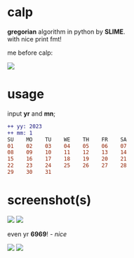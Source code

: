 # calp
**gregorian** algorithm in python by **SLIME**.\
with nice print fmt!

me before calp:

![](https://user-images.githubusercontent.com/84064124/215017263-d0167761-34e0-479d-a2f3-c01eedd64a75.gif)

# usage
input **yr** and **mn**;
```diff
++ yy: 2023
++ mm: 1
SU    MO    TU    WE    TH    FR    SA
01    02    03    04    05    06    07
08    09    10    11    12    13    14
15    16    17    18    19    20    21
22    23    24    25    26    27    28
29    30    31
```

# screenshot(s)
![](https://user-images.githubusercontent.com/84064124/215018645-0a089400-0ff6-48c4-ba0c-28e17aef61f1.png) ![](https://user-images.githubusercontent.com/84064124/215018486-05cb0a64-fb37-4646-a026-a2c600f82039.png)

even yr **6969**! *- nice*

![](https://user-images.githubusercontent.com/84064124/215020257-d838fd12-caa2-4d68-ba21-e2714c8d4dde.png) ![](https://user-images.githubusercontent.com/84064124/215020589-0b6c5132-13fa-4825-918e-ae0530c3f521.png)